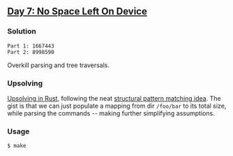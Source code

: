 ## [Day 7: No Space Left On Device](https://adventofcode.com/2022/day/7)

### Solution
```
Part 1: 1667443
Part 2: 8998590
```
Overkill parsing and tree traversals.

### Upsolving
[Upsolving in Rust](./upsolve.rs), following the neat [structural pattern matching idea](https://www.reddit.com/r/adventofcode/comments/zesk40/comment/iz8fww6).
The gist is that we can just populate a mapping from dir `/foo/bar` to its total size,
while parsing the commands -- making further simplifying assumptions.

### Usage
```
$ make
```
